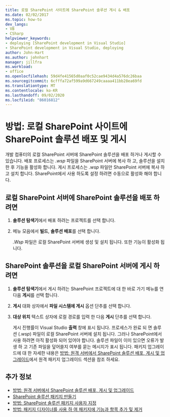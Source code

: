 ```yaml
---
title: 로컬 SharePoint 사이트에 SharePoint 솔루션 게시 & 배포
ms.date: 02/02/2017
ms.topic: how-to
dev_langs:
- VB
- CSharp
helpviewer_keywords:
- deploying [SharePoint development in Visual Studio]
- SharePoint development in Visual Studio, deploying
author: John-Hart
ms.author: johnhart
manager: jillfra
ms.workload:
- office
ms.openlocfilehash: 59d4fe41565d0aaf0c52cae9434d4a576dc26baa
ms.sourcegitcommit: 6cfffa72af599a9d667249caaaa411bb28ea69fd
ms.translationtype: MT
ms.contentlocale: ko-KR
ms.lasthandoff: 09/02/2020
ms.locfileid: "86016812"
---
```

# <a name="how-to-deploy-and-publish-a-sharepoint-solution-to-a-local-sharepoint-site"></a>방법: 로컬 SharePoint 사이트에 SharePoint 솔루션 배포 및 게시
  개발 컴퓨터의 로컬 SharePoint 서버에 SharePoint 솔루션을 배포 하거나 게시할 수 있습니다. 배포 프로세스는 *.wsp* 파일을 SharePoint 서버에 복사 하 고, 솔루션을 설치한 후 기능을 활성화 합니다. 게시 프로세스는 *.wsp* 파일만 SharePoint 서버에 복사 하 고 설치 합니다. SharePoint에서 사용 하도록 설정 하려면 수동으로 활성화 해야 합니다.

## <a name="to-deploy-a-sharepoint-solution-to-the-local-sharepoint-server"></a>로컬 SharePoint 서버에 SharePoint 솔루션을 배포 하려면

1. **솔루션 탐색기**에서 배포 하려는 프로젝트를 선택 합니다.

2. 메뉴 모음에서 **빌드**, **솔루션 배포**를 선택 합니다.

     *.Wsp* 파일은 로컬 SharePoint 서버에 생성 및 설치 됩니다. 또한 기능이 활성화 됩니다.

## <a name="to-publish-a-sharepoint-solution-to-a-local-sharepoint-server"></a>SharePoint 솔루션을 로컬 SharePoint 서버에 게시 하려면

1. **솔루션 탐색기**에서 게시 하려는 SharePoint 프로젝트에 대 한 바로 가기 메뉴를 연 다음 **게시**를 선택 합니다.

2. **게시** 대화 상자에서 **파일 시스템에 게시** 옵션 단추를 선택 합니다.

3. **대상 위치** 텍스트 상자에 로컬 경로를 입력 한 다음 **게시** 단추를 선택 합니다.

     게시 진행률이 Visual Studio **출력** 창에 표시 됩니다. 프로세스가 완료 되 면 솔루션 (*.wsp*) 파일이 로컬 SharePoint 서버에 설치 됩니다. 그러나 SharePoint에서 사용 하려면 아직 활성화 되어 있어야 합니다. 솔루션 파일이 이미 있으면 오류가 발생 하 고 기존 파일을 덮어쓸지 여부를 묻는 메시지가 표시 됩니다. 패키지 업그레이드에 대 한 자세한 내용은 [방법: 원격 서버에서 SharePoint 솔루션 배포, 게시 및 업그레이드](../sharepoint/how-to-deploy-publish-and-upgrade-sharepoint-solutions-on-a-remote-server.md)에서 원격 패키지 업그레이드 섹션을 참조 하세요.

## <a name="see-also"></a>추가 정보
- [방법: 원격 서버에서 SharePoint 솔루션 배포, 게시 및 업그레이드](../sharepoint/how-to-deploy-publish-and-upgrade-sharepoint-solutions-on-a-remote-server.md)
- [SharePoint 솔루션 패키지 만들기](../sharepoint/creating-sharepoint-solution-packages.md)
- [방법: SharePoint 솔루션 패키지 사용자 지정](../sharepoint/how-to-customize-a-sharepoint-solution-package.md)
- [방법: 패키지 디자이너를 사용 하 여 패키지에 기능과 항목 추가 및 제거](../sharepoint/how-to-add-and-remove-features-and-items-to-a-package-by-using-the-package-designer.md)
